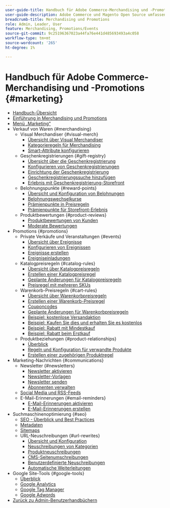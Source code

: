 ```yaml
---
user-guide-title: Handbuch für Adobe Commerce-Merchandising und -Promotions
user-guide-description: Adobe Commerce und Magento Open Source umfassen viele Tools, mit denen Sie den Umsatz steigern, Möglichkeiten für die Kundeninteraktion schaffen und zielgerichtete Werbeaktionen einrichten können.
breadcrumb-title: Merchandising und Promotions
role: Admin, Leader, User
feature: Merchandising, Promotions/Events
source-git-commit: 9c25196367023a44fa76e441d485693493a4c058
workflow-type: tm+mt
source-wordcount: '265'
ht-degree: 1%

---
```



# Handbuch für Adobe Commerce-Merchandising und -Promotions {#marketing}

- [Handbuch-Übersicht](guide-overview.md)
- [Einführung in Merchandising und Promotions](introduction.md)
- [Menü „Marketing“](marketing-menu.md)
- Verkauf von Waren {#merchandising}
   - Visual Merchandiser {#visual-merch}
      - [Übersicht über Visual Merchandiser](visual-merchandiser.md)
      - [Kategorieregeln für Merchandising](category-product-rules.md)
      - [Smart-Attribute konfigurieren](smart-attributes-configure.md)
   - Geschenkregistrierungen {#gift-registry}
      - [Übersicht über die Geschenkregistrierung](gift-registries.md)
      - [Konfigurieren von Geschenkregistrierungen](gift-registry-configure.md)
      - [Einrichtung der Geschenkregistrierung](gift-registry-create.md)
      - [Geschenkregistrierungssuche hinzufügen](gift-registry-search.md)
      - [Erlebnis mit Geschenkregistrierung-Storefront](gift-registry-storefront.md)
   - Belohnungspunkte {#reward-points}
      - [Übersicht und Konfiguration von Belohnungen](rewards-loyalty.md)
      - [Belohnungswechselkurse](reward-exchange-rates.md)
      - [Prämienpunkte in Preisregeln](reward-points-price-rules.md)
      - [Prämienpunkte für Storefront-Erlebnis](reward-points-storefront.md)
   - Produktbewertungen {#product-reviews}
      - [Produktbewertungen von Kunden](product-reviews.md)
      - [Moderate Bewertungen](product-reviews-moderate.md)
- Promotions {#promotions}
   - Private Verkäufe und Veranstaltungen {#events}
      - [Übersicht über Ereignisse](events-private-sales.md)
      - [Konfigurieren von Ereignissen](event-configure.md)
      - [Ereignisse erstellen](event-create.md)
      - [Ereigniseinladungen](invitations.md)
   - Katalogpreisregeln {#catalog-rules}
      - [Übersicht über Katalogpreisregeln](price-rules-catalog.md)
      - [Erstellen einer Katalogpreisregel](price-rules-catalog-create.md)
      - [Geplante Änderungen für Katalogpreisregeln](price-rule-catalog-scheduled-changes.md)
      - [Preisregel mit mehreren SKUs](price-rule-multiple-sku.md)
   - Warenkorb-Preisregeln {#cart-rules}
      - [Übersicht über Warenkorbpreisregeln](price-rules-cart.md)
      - [Erstellen einer Warenkorb-Preisregel](price-rules-cart-create.md)
      - [Couponcodes](price-rules-cart-coupon.md)
      - [Geplante Änderungen für Warenkorbpreisregeln](price-rule-cart-scheduled-changes.md)
      - [Beispiel: kostenlose Versandaktion](price-rules-cart-free-shipping.md)
      - [Beispiel: Kaufen Sie dies und erhalten Sie es kostenlos](price-rules-cart-buy-this-get-that.md)
      - [Beispiel: Rabatt mit Mindestkauf](price-rule-discount-minimum-purchase.md)
      - [Beispiel: Rabatt beim Erstkauf](price-rule-discount-first-purchase.md)
   - Produktbeziehungen {#product-relationships}
      - [Überblick](product-relationships.md)
      - [Regeln und Konfiguration für verwandte Produkte](product-related-rules.md)
      - [Erstellen einer zugehörigen Produktregel](product-related-rule-create.md)
- Marketing-Nachrichten {#communications}
   - Newsletter {#newsletters}
      - [Newsletter aktivieren](newsletters.md)
      - [Newsletter-Vorlagen](newsletter-template.md)
      - [Newsletter senden](newsletter-queue.md)
      - [Abonnenten verwalten](newsletter-subscribers.md)
   - [Social Media und RSS-Feeds](social-rss.md)
   - E-Mail-Erinnerungen {#email-reminders}
      - [E-Mail-Erinnerungen aktivieren](email-reminder-rules.md)
      - [E-Mail-Erinnerungen erstellen](email-reminder-rules-create.md)
- Suchmaschinenoptimierung {#seo}
   - [SEO - Überblick und Best Practices](seo-overview.md)
   - [Metadaten](meta-data.md)
   - [Sitemaps](sitemap-xml.md)
   - URL-Neuschreibungen {#url-rewrites}
      - [Übersicht und Konfiguration](url-rewrite.md)
      - [Neuschreibungen von Kategorien](url-rewrite-category.md)
      - [Produktneuschreibungen](url-rewrite-product.md)
      - [CMS-Seitenumschreibungen](url-rewrite-cms-page.md)
      - [Benutzerdefinierte Neuschreibungen](url-rewrite-custom.md)
      - [Automatische Weiterleitungen](url-redirect-product-automatic.md)
- Google Site-Tools {#google-tools}
   - [Überblick](google-tools.md)
   - [Google Analytics](google-analytics.md)
   - [Google Tag Manager](google-tag-manager.md)
   - [Google Adwords](google-adwords.md)
- [Zurück zu Admin-Benutzerhandbüchern](https://experienceleague.adobe.com/en/docs/commerce-admin/user-guides/home)

